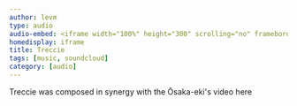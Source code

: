 ```yaml
---
author: levm
type: audio
audio-embed: <iframe width="100%" height="300" scrolling="no" frameborder="no" allow="autoplay" src="https://w.soundcloud.com/player/?url=https%3A//api.soundcloud.com/tracks/497798544&color=%23ff5500&auto_play=false&hide_related=false&show_comments=true&show_user=true&show_reposts=false&show_teaser=true&visual=true"></iframe>
homedisplay: iframe
title: Treccie
tags: [music, soundcloud]
category: [audio]
---
```

Treccie was composed in synergy with the Ōsaka-eki's video here

